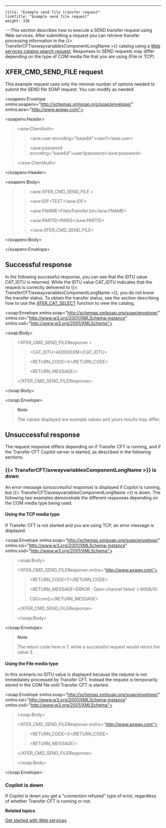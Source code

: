 ---
    title: "Example send file transfer request"
    linkTitle: "Example send file request"
    weight: 320
---This section describes how to execute a SEND transfer request using Web services. After submitting a request you can retrieve transfer processing information in the {{< TransferCFT/axwayvariablesComponentLongName  >}} catalog using a [Web services catalog search request](../example_search_catalog). Responses to SEND requests may differ depending on the type of COM media file that you are using (File or TCP).

## XFER_CMD_SEND_FILE request

This example request uses only the minimal number of options needed to submit the SEND file SOAP request. You can modify as needed.

&lt;soapenv:Envelope xmlns:soapenv="http://schemas.xmlsoap.org/soap/envelope/" xmlns:axw="http://www.axway.com">

&lt;soapenv:Header>

> &lt;axw:ClientAuth>

> > &lt;axw:user encoding="base64">user1&lt;/axw:user>

> > &lt;axw:password encoding="base64">user1password&lt;/axw:password>

> &lt;/axw:ClientAuth>

&lt;/soapenv:Header>

&lt;soapenv:Body>

> > &lt;axw:XFER_CMD_SEND_FILE &gt;
>
> > &lt;axw:IDF>TEST&lt;/axw:IDF>
> >
> > &lt;axw:FNAME>FiletoTransfer.txt&lt;/axw:FNAME>
>
> > &lt;axw:PARTID>PARIS&lt;/axw:PARTID>
>
> > &lt;/axw:XFER_CMD_SEND_FILE>

&lt;/soapenv:Body>

&lt;/soapenv:Envelope>

## Successful response

In the following successful response, you can see that the IDTU value CAT_IDTU is returned. While the IDTU value CAT_IDTU indicates that the request is correctly delivered to {{< TransferCFT/axwayvariablesComponentLongName  >}}, you do not know the transfer status. To obtain the transfer status, see the section describing how to use the [XFER_CAT_SELECT](../example_search_catalog) function to view the catalog.

&lt;soap:Envelope xmlns:soap="http://schemas.xmlsoap.org/soap/envelope/" xmlns:xsi="http://www.w3.org/2001/XMLSchema-instance" xmlns:xsd="http://www.w3.org/2001/XMLSchema">

&lt;soap:Body>

> &lt;XFER_CMD_SEND_FILEResponse &gt;
>
> > &lt;CAT_IDTU>A000002M&lt;/CAT_IDTU>
> >
> > &lt;RETURN_CODE>3&lt;/RETURN_CODE>
> >
> > &lt;RETURN_MESSAGE/>
>
> &lt;/XFER_CMD_SEND_FILEResponse>

&lt;/soap:Body>

&lt;/soap:Envelope>

> **Note**
>
> The values displayed are example values and yours results may differ.

## Unsuccessful response

The request response differs depending on if Transfer CFT is running, and if the Transfer CFT Copilot server is started, as described in the following sections.

### {{< TransferCFT/axwayvariablesComponentLongName  >}} is down

An error message (unsuccessful response) is displayed if Copilot is running, but {{< TransferCFT/axwayvariablesComponentLongName  >}} is down. The following two examples demonstrate the different responses depending on the COM media type being used.

#### Using the TCP media type

If Transfer CFT is not started and you are using TCP, an error message is displayed.

&lt;soap:Envelope xmlns:soap="http://schemas.xmlsoap.org/soap/envelope/" xmlns:xsi="http://www.w3.org/2001/XMLSchema-instance" xmlns:xsd="http://www.w3.org/2001/XMLSchema">

> &lt;soap:Body>
>
> &lt;XFER_CMD_SEND_FILEResponse xmlns="http://www.axway.com">
>
> > &lt;RETURN_CODE>7&lt;/RETURN_CODE>
> >
> > &lt;RETURN_MESSAGE>ERROR : Open channel failed  (-6006/0).
> >
> > CSCcom()&lt;/RETURN_MESSAGE>
>
> &lt;/XFER_CMD_SEND_FILEResponse>
>
> &lt;/soap:Body>

&lt;/soap:Envelope>

> **Note**
>
> The return code here is 7, while a successful request would return the value 3.

#### Using the File media type

In this scenario no IDTU value is displayed because the request is not immediately processed by Transfer CFT. Instead the request is temporarily stored in the COM file until Transfer CFT is started.

&lt;soap:Envelope xmlns:soap="http://schemas.xmlsoap.org/soap/envelope/" xmlns:xsi="http://www.w3.org/2001/XMLSchema-instance" xmlns:xsd="http://www.w3.org/2001/XMLSchema">

> &lt;soap:Body>
>
> &lt;XFER_CMD_SEND_FILEResponse xmlns="http://www.axway.com">
>
> > &lt;RETURN_CODE>3&lt;/RETURN_CODE>
> >
> > &lt;RETURN_MESSAGE/>
>
> &lt;/XFER_CMD_SEND_FILEResponse>
>
> &lt;/soap:Body>

&lt;/soap:Envelope>

### Copilot is down

If Copilot is down you get a "connection refused" type of error, regardless of whether Transfer CFT is running or not.

****Related topics****

[Get started with Web services](../get_started_web_services)
